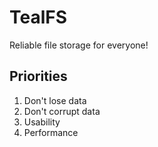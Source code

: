 # TealFS
Reliable file storage for everyone!

## Priorities
1. Don't lose data
2. Don't corrupt data
3. Usability
4. Performance
